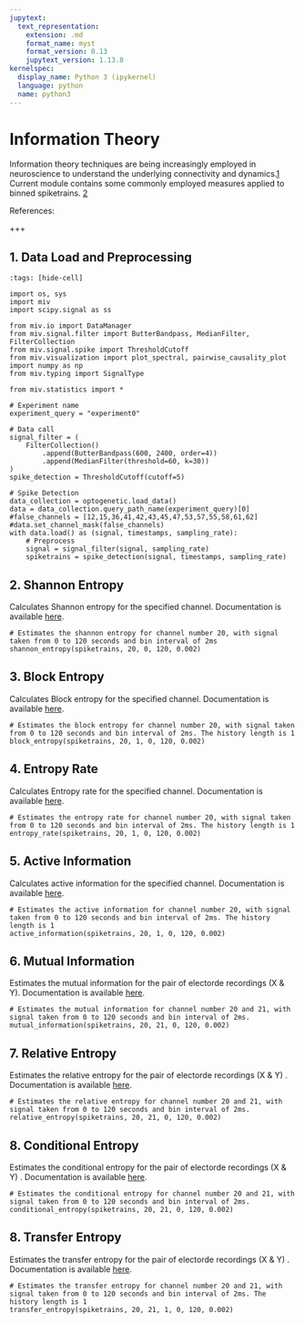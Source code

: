 ```yaml
---
jupytext:
  text_representation:
    extension: .md
    format_name: myst
    format_version: 0.13
    jupytext_version: 1.13.8
kernelspec:
  display_name: Python 3 (ipykernel)
  language: python
  name: python3
---
```


# Information Theory

Information theory techniques are being increasingly employed in neuroscience to understand the underlying connectivity and dynamics.[1][1] Current module contains some commonly employed measures applied to binned spiketrains. [2][2]

References:

[1]: https://www.eneuro.org/content/5/3/ENEURO.0052-18.2018
[2]: https://elife-asu.github.io/PyInform/starting.html

+++

## 1. Data Load and Preprocessing

```{code-cell} ipython3
:tags: [hide-cell]

import os, sys
import miv
import scipy.signal as ss

from miv.io import DataManager
from miv.signal.filter import ButterBandpass, MedianFilter, FilterCollection
from miv.signal.spike import ThresholdCutoff
from miv.visualization import plot_spectral, pairwise_causality_plot
import numpy as np
from miv.typing import SignalType
```

```{code-cell} ipython3
from miv.statistics import *
```

```{code-cell} ipython3
# Experiment name
experiment_query = "experiment0"

# Data call
signal_filter = (
    FilterCollection()
        .append(ButterBandpass(600, 2400, order=4))
        .append(MedianFilter(threshold=60, k=30))
)
spike_detection = ThresholdCutoff(cutoff=5)

# Spike Detection
data_collection = optogenetic.load_data()
data = data_collection.query_path_name(experiment_query)[0]
#false_channels = [12,15,36,41,42,43,45,47,53,57,55,58,61,62]
#data.set_channel_mask(false_channels)
with data.load() as (signal, timestamps, sampling_rate):
    # Preprocess
    signal = signal_filter(signal, sampling_rate)
    spiketrains = spike_detection(signal, timestamps, sampling_rate)
```

## 2. Shannon Entropy
Calculates Shannon entropy for the specified channel. Documentation is available [here](miv.statistics.shannon_entropy).

```{code-cell} ipython3
# Estimates the shannon entropy for channel number 20, with signal taken from 0 to 120 seconds and bin interval of 2ms
shannon_entropy(spiketrains, 20, 0, 120, 0.002)
```

## 3. Block Entropy
Calculates Block entropy for the specified channel. Documentation is available [here](miv.statistics.block_entropy).

```{code-cell} ipython3
# Estimates the block entropy for channel number 20, with signal taken from 0 to 120 seconds and bin interval of 2ms. The history length is 1
block_entropy(spiketrains, 20, 1, 0, 120, 0.002)
```

## 4. Entropy Rate
Calculates Entropy rate for the specified channel. Documentation is available [here](miv.statistics.entropy_rate).

```{code-cell} ipython3
# Estimates the entropy rate for channel number 20, with signal taken from 0 to 120 seconds and bin interval of 2ms. The history length is 1
entropy_rate(spiketrains, 20, 1, 0, 120, 0.002)
```

## 5. Active Information
Calculates active information for the specified channel. Documentation is available [here](miv.statistics.active_information).

```{code-cell} ipython3
# Estimates the active information for channel number 20, with signal taken from 0 to 120 seconds and bin interval of 2ms. The history length is 1
active_information(spiketrains, 20, 1, 0, 120, 0.002)
```

## 6. Mutual Information
Estimates the mutual information for the pair of electorde recordings (X & Y). Documentation is available [here](miv.statistics.mutual_information).

```{code-cell} ipython3
# Estimates the mutual information for channel number 20 and 21, with signal taken from 0 to 120 seconds and bin interval of 2ms.
mutual_information(spiketrains, 20, 21, 0, 120, 0.002)
```

## 7. Relative Entropy
Estimates the relative entropy for the pair of electorde recordings (X & Y) . Documentation is available [here](miv.statistics.relative_entropy).

```{code-cell} ipython3
# Estimates the relative entropy for channel number 20 and 21, with signal taken from 0 to 120 seconds and bin interval of 2ms.
relative_entropy(spiketrains, 20, 21, 0, 120, 0.002)
```

## 8. Conditional Entropy
Estimates the conditional entropy for the pair of electorde recordings (X & Y) . Documentation is available [here](miv.statistics.conditional_entropy).

```{code-cell} ipython3
# Estimates the conditional entropy for channel number 20 and 21, with signal taken from 0 to 120 seconds and bin interval of 2ms.
conditional_entropy(spiketrains, 20, 21, 0, 120, 0.002)
```

## 8. Transfer Entropy
Estimates the transfer entropy for the pair of electorde recordings (X & Y) . Documentation is available [here](miv.statistics.transfer_entropy).

```{code-cell} ipython3
# Estimates the transfer entropy for channel number 20 and 21, with signal taken from 0 to 120 seconds and bin interval of 2ms. The history length is 1
transfer_entropy(spiketrains, 20, 21, 1, 0, 120, 0.002)
```
